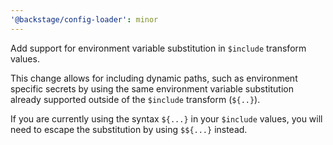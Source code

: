 ```yaml
---
'@backstage/config-loader': minor
---
```


Add support for environment variable substitution in `$include` transform values.

This change allows for including dynamic paths, such as environment specific secrets by using the same environment variable substitution already supported outside of the `$include` transform (`${..}`).

If you are currently using the syntax `${...}` in your `$include` values, you will need to escape the substitution by using `$${...}` instead.
